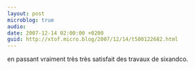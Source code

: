 ```yaml
---
layout: post
microblog: true
audio: 
date: 2007-12-14 02:00:00 +0200
guid: http://xtof.micro.blog/2007/12/14/t500122682.html
---
```

en passant vraiment très très satisfait des travaux de sixandco.
